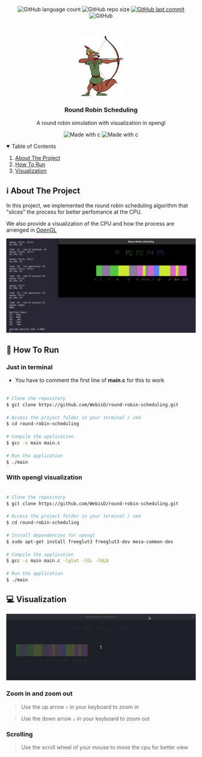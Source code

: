 <p align="center">
  <img alt="GitHub language count" src="https://img.shields.io/github/languages/count/WebisD/round-robin-scheduling">

  <img alt="GitHub repo size" src="https://img.shields.io/github/repo-size/WebisD/round-robin-scheduling">
  
  <a href="https://github.com/WebisD/http-api-without-lib/commits/master">
    <img alt="GitHub last commit" src="https://img.shields.io/github/last-commit/WebisD/round-robin-scheduling">
  </a>
  
   <img alt="GitHub" src="https://img.shields.io/github/license/WebisD/round-robin-scheduling">
</p>
<!-- PROJECT LOGO -->
<br />
<p align="center">
  <a href="https://github.com/WebisD/http-api-without-lib">
    <img src="Images/robinhood.png" alt="Logo" width="120" height="160">
  </a>

  <h3 align="center">Round Robin Scheduling</h3>

  <p align="center">
    A round robin simulation with visualization in opengl
  </p>
</p>

<p align="center">
    <img alt="Made with c" src="https://img.shields.io/badge/c-%2300599C.svg?style=for-the-badge&logo=c&logoColor=white">
    <img alt="Made with c" src="https://img.shields.io/badge/OpenGL-%23FFFFFF.svg?style=for-the-badge&logo=opengl">
</p>


<!-- TABLE OF CONTENTS -->
<details open="open">
  <summary>Table of Contents</summary>
  <ol>
    <li>
      <a href="#-about-the-project">About The Project</a>
    </li>
    <li>
      <a href="#-how-to-run">How To Run</a>
    </li>
    <li>
      <a href="#-visualization">Visualization</a>
    </li>
  </ol>
</details>


<!-- ABOUT THE PROJECT -->
## ℹ️ About The Project
In this project, we implemented the round robin scheduling algorithm that "slices" the process for better perfomance at the CPU. 

We also provide a visualization of the CPU and how the process are arrenged in [OpenGL](https://www.opengl.org//)


![rr](Images/rr.png)

<!-- HOW TO RUN -->
## 🚀 How To Run

### Just in terminal

* You have to comment the first line of **main.c** for this to work

```bash

# Clone the repository
$ git clone https://github.com/WebisD/round-robin-scheduling.git

# Access the project folder in your terminal / cmd
$ cd round-robin-scheduling

# Compile the application
$ gcc -o main main.c

# Run the application
$ ./main

```

### With opengl visualization

```bash

# Clone the repository
$ git clone https://github.com/WebisD/round-robin-scheduling.git

# Access the project folder in your terminal / cmd
$ cd round-robin-scheduling

# Install dependencies for opengl
$ sudo apt-get install freeglut3 freeglut3-dev mesa-common-dev

# Compile the application
$ gcc -o main main.c -lglut -lGL -lGLU

# Run the application
$ ./main

```


<!-- Visualization -->
## 💻 Visualization

![rr](Images/round-robin-simulation.gif)

### Zoom in and zoom out

> Use the up arrow `↑` in your keyboard to zoom in

> Use the down arrow `↓` in your keyboard to zoom out

### Scrolling

> Use the scroll wheel of your mouse to move the cpu for better view


